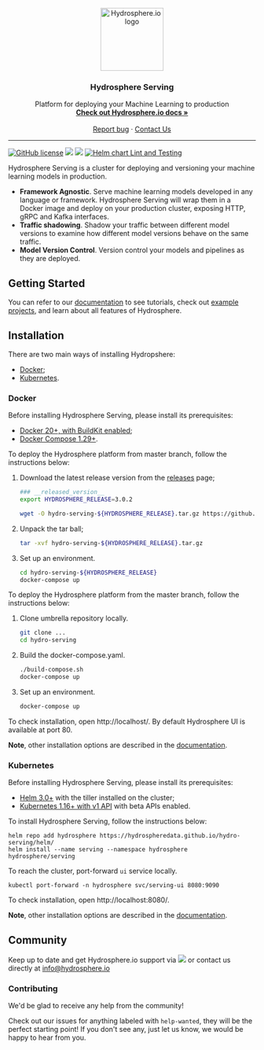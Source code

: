 <p align="center">
  <a href="https://hydrosphere.io/">
    <img src="https://gblobscdn.gitbook.com/spaces%2F-MESaD8WY3ggQLtBByXl%2Favatar-1597150668933.png?alt=media" alt="Hydrosphere.io logo" width="128" height="128">
  </a>
</p>

<h3 align="center">Hydrosphere Serving</h3>

<p align="center">
Platform for deploying your Machine Learning to production
  <br>
  <a href="https://docs.hydrosphere.io"><strong>Check out Hydrosphere.io docs »</strong></a>
  <br>
  <br>
  <a href="https://github.com/Hydrospheredata/hydro-serving/issues/new">Report bug</a>
  ·
  <a href="https://hydrosphere.io/contact/">Contact Us</a>
 
</p>

---

[![GitHub license](https://img.shields.io/badge/license-apache-blue.svg)](https://github.com/Hydrospheredata/hydro-serving/blob/update-readme/LICENSE)
[![](https://img.shields.io/badge/chat-on%20slack-%23E01E5A)](https://hydrospheredata.slack.com/join/shared_invite/zt-tt4j24xj-TpnI_D2aJDBHIbA~EmPSlQ#/shared-invite/email)
[![](https://img.shields.io/badge/documentation-latest-af1a97.svg)](https://docs.hydrosphere.io) 
[![Helm chart Lint and Testing](https://github.com/Hydrospheredata/hydro-serving/actions/workflows/Lint%20helm.yaml/badge.svg)](https://github.com/Hydrospheredata/hydro-serving/actions/workflows/Lint%20helm.yaml)

Hydrosphere Serving is a cluster for deploying and versioning  your machine learning models in production.

- **Framework Agnostic**. Serve machine learning models developed in any language or framework. Hydrosphere Serving will wrap them in a Docker image and deploy on your production cluster, exposing HTTP, gRPC and Kafka interfaces.
- **Traffic shadowing**. Shadow your traffic between different model versions to examine how different model versions behave on the same traffic.
- **Model Version Control**. Version control your models and pipelines as they are deployed. 


## Getting Started

You can refer to our [documentation](https://hydrosphere.io/serving-docs/latest/index.html) to see tutorials, check out [example projects]([https://github.com/Hydrospheredata/hydro-serving-example](https://github.com/Hydrospheredata/hydro-serving-example)), and learn about all features of Hydrosphere.

## Installation

There are two main ways of installing Hydropshere:
* [Docker](https://docs.hydrosphere.io/quickstart/installation#docker-installation);
* [Kubernetes](https://docs.hydrosphere.io/quickstart/installation#kubernetes-installation).


### Docker

Before installing Hydrosphere Serving, please install its prerequisites: 

* [Docker 20+, with BuildKit enabled](https://docs.docker.com/install/);
* [Docker Compose 1.29+](https://docs.docker.com/compose/install/#install-compose).

To deploy the Hydrosphere platform from master branch, follow the instructions below:

1. Download the latest release version from the [releases](https://github.com/Hydrospheredata/hydro-serving/releases) page;
    ```sh 
    ### __released_version__
    export HYDROSPHERE_RELEASE=3.0.2

    wget -O hydro-serving-${HYDROSPHERE_RELEASE}.tar.gz https://github.com/Hydrospheredata/hydro-serving/archive/${HYDROSPHERE_RELEASE}.tar.gz
    ```
1. Unpack the tar ball;
    ```sh 
    tar -xvf hydro-serving-${HYDROSPHERE_RELEASE}.tar.gz
    ```
1. Set up an environment.
    ```sh
    cd hydro-serving-${HYDROSPHERE_RELEASE}
    docker-compose up
    ```

To deploy the Hydrosphere platform from the master branch, follow the instructions below:

1. Clone umbrella repository locally.
    ```sh
    git clone ...
    cd hydro-serving
    ```
1. Build the docker-compose.yaml.
    ```sh
    ./build-compose.sh
    docker-compose up
    ```
1. Set up an environment.
    ```sh
    docker-compose up
    ```

To check installation, open http://localhost/. By default Hydrosphere UI is available at port 80.

**Note**, other installation options are described in the [documentation](https://hydrosphere.io/serving-docs/latest/index.html).

### Kubernetes

Before installing Hydrosphere Serving, please install its prerequisites: 

* [Helm 3.0+](https://docs.helm.sh/using_helm/#install-helm) with the tiller installed on the cluster;
* [Kubernetes 1.16+ with v1 API](https://kubernetes.io/docs/setup/) with beta APIs enabled.

To install Hydrosphere Serving, follow the instructions below:

```shell
helm repo add hydrosphere https://hydrospheredata.github.io/hydro-serving/helm/
helm install --name serving --namespace hydrosphere hydrosphere/serving
```

To reach the cluster, port-forward `ui` service locally. 

```
kubectl port-forward -n hydrosphere svc/serving-ui 8080:9090
```

To check installation, open http://localhost:8080/.

**Note**, other installation options are described in the [documentation](https://hydrosphere.io/serving-docs/latest/index.html). 

## Community
Keep up to date and get Hydrosphere.io support via [![](https://img.shields.io/badge/chat-on%20slack-%23E01E5A)](https://hydrospheredata.slack.com/join/shared_invite/zt-tt4j24xj-TpnI_D2aJDBHIbA~EmPSlQ#/shared-invite/email) or contact us directly at [info@hydrosphere.io](mailto:info@hydrosphere.io)

### Contributing

We'd be glad to receive any help from the community!

Check out our issues for anything labeled with `help-wanted`, they will be the perfect starting point! If you don't see any, just let us know, we would be happy to hear from you.
